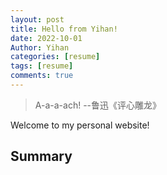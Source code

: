 ```yaml
---
layout: post
title: Hello from Yihan!
date: 2022-10-01
Author: Yihan
categories: [resume]
tags: [resume]
comments: true
---
```


> A-a-a-ach! --鲁迅《评心雕龙》

Welcome to my personal website! 
## Summary